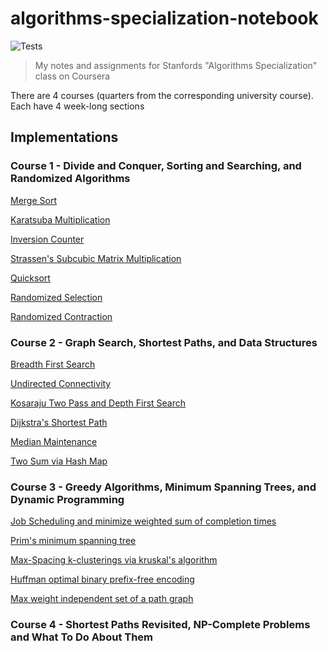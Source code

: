 # algorithms-specialization-notebook

![Tests](https://github.com/jollyjerr/algorithms-specialization-notebook/workflows/Tests/badge.svg)

> My notes and assignments for Stanfords "Algorithms Specialization" class on Coursera

There are 4 courses (quarters from the corresponding university course). Each have 4 week-long sections

## Implementations

### Course 1 - Divide and Conquer, Sorting and Searching, and Randomized Algorithms

[Merge Sort](./course1/week1/mergesort/mergesort.go)

[Karatsuba Multiplication](./course1/week1/karatsuba/karatsuba.go)

[Inversion Counter](./course1/week2/countInversions/countInversions.go)

[Strassen's Subcubic Matrix Multiplication](./course1/week2/strassenMatrix/strassenMatrix.go)

[Quicksort](./course1/week3/quicksort/quicksort.go)

[Randomized Selection](./course1/week4/randomizedSelection/rSelect.go)

[Randomized Contraction](./course1/week4/randomizedContraction/randomizedContraction.go)

### Course 2 - Graph Search, Shortest Paths, and Data Structures

[Breadth First Search](./course2/week1/breadthFirstSearch/breadthFirstSearch.go)

[Undirected Connectivity](./course2/week1/breadthFirstSearch/undirectedConnectivity.go)

[Kosaraju Two Pass and Depth First Search](./course2/week1/depthFirstSearch/kosarajuTwoPass.go)

[Dijkstra's Shortest Path](./course2/week2/dijkstra/dijkstra.go)

[Median Maintenance](./course2/week3/medianMaintenance/medianMaintenance.go)

[Two Sum via Hash Map](./course2/week4/twoSum/twoSum.go)

### Course 3 - Greedy Algorithms, Minimum Spanning Trees, and Dynamic Programming

[Job Scheduling and minimize weighted sum of completion times](./course3/week1/schedulingJobs/schedulingJobs.go)

[Prim's minimum spanning tree](./course3/week1/prim/prim.go)

[Max-Spacing k-clusterings via kruskal's algorithm](./course3/week2/cluster/cluster.go)

[Huffman optimal binary prefix-free encoding](./course3/week3/huffman/huffman.go)

[Max weight independent set of a path graph](./course3/week3/maxWeightIndependentSet/mwis.go)

### Course 4 - Shortest Paths Revisited, NP-Complete Problems and What To Do About Them
